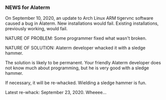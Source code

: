 ### NEWS for Alaterm

On September 10, 2020, an update to Arch Linux ARM tigervnc software
caused a bug in Alaterm. New installations would fail.
Existing installations, previously working, would fail.

NATURE OF PROBLEM: Some programmer fixed what wasn't broken.

NATURE OF SOLUTION: Alaterm developer whacked it with a sledge hammer.

The solution is likely to be permanent.
Your friendly Alaterm developer does not know much about programming,
but he is very good with a sledge hammer.

If necessary, it will be re-whacked. Wielding a sledge hammer is fun.

Latest re-whack: September 23, 2020. Wheeee...
